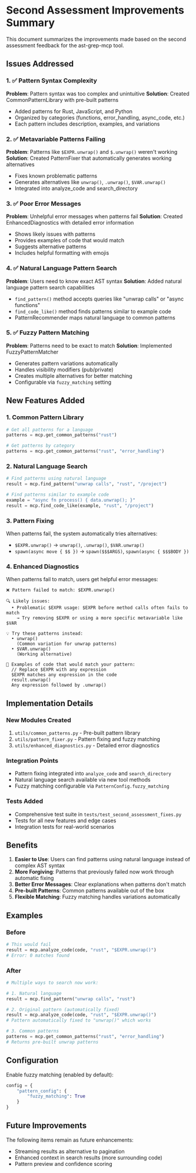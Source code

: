 # Second Assessment Improvements Summary

This document summarizes the improvements made based on the second assessment feedback for the ast-grep-mcp tool.

## Issues Addressed

### 1. ✅ Pattern Syntax Complexity
**Problem**: Pattern syntax was too complex and unintuitive
**Solution**: Created CommonPatternLibrary with pre-built patterns
- Added patterns for Rust, JavaScript, and Python
- Organized by categories (functions, error_handling, async_code, etc.)
- Each pattern includes description, examples, and variations

### 2. ✅ Metavariable Patterns Failing  
**Problem**: Patterns like `$EXPR.unwrap()` and `$.unwrap()` weren't working
**Solution**: Created PatternFixer that automatically generates working alternatives
- Fixes known problematic patterns
- Generates alternatives like `unwrap()`, `.unwrap()`, `$VAR.unwrap()`
- Integrated into analyze_code and search_directory

### 3. ✅ Poor Error Messages
**Problem**: Unhelpful error messages when patterns fail
**Solution**: Created EnhancedDiagnostics with detailed error information
- Shows likely issues with patterns
- Provides examples of code that would match
- Suggests alternative patterns
- Includes helpful formatting with emojis

### 4. ✅ Natural Language Pattern Search
**Problem**: Users need to know exact AST syntax
**Solution**: Added natural language pattern search capabilities
- `find_pattern()` method accepts queries like "unwrap calls" or "async functions"
- `find_code_like()` method finds patterns similar to example code
- PatternRecommender maps natural language to common patterns

### 5. ✅ Fuzzy Pattern Matching
**Problem**: Patterns need to be exact to match
**Solution**: Implemented FuzzyPatternMatcher
- Generates pattern variations automatically
- Handles visibility modifiers (pub/private)
- Creates multiple alternatives for better matching
- Configurable via `fuzzy_matching` setting

## New Features Added

### 1. Common Pattern Library
```python
# Get all patterns for a language
patterns = mcp.get_common_patterns("rust")

# Get patterns by category
patterns = mcp.get_common_patterns("rust", "error_handling")
```

### 2. Natural Language Search
```python
# Find patterns using natural language
result = mcp.find_pattern("unwrap calls", "rust", "/project")

# Find patterns similar to example code
example = "async fn process() { data.unwrap(); }"
result = mcp.find_code_like(example, "rust", "/project")
```

### 3. Pattern Fixing
When patterns fail, the system automatically tries alternatives:
- `$EXPR.unwrap()` → `unwrap()`, `.unwrap()`, `$VAR.unwrap()`
- `spawn(async move { $$ })` → `spawn($$$ARGS)`, `spawn(async { $$$BODY })`

### 4. Enhanced Diagnostics
When patterns fail to match, users get helpful error messages:
```
❌ Pattern failed to match: $EXPR.unwrap()

🔍 Likely issues:
  • Problematic $EXPR usage: $EXPR before method calls often fails to match
    → Try removing $EXPR or using a more specific metavariable like $VAR

💡 Try these patterns instead:
  • unwrap()
    (Common variation for unwrap patterns)
  • $VAR.unwrap()
    (Working alternative)

📝 Examples of code that would match your pattern:
  // Replace $EXPR with any expression
  $EXPR matches any expression in the code
  result.unwrap()
  Any expression followed by .unwrap()
```

## Implementation Details

### New Modules Created
1. `utils/common_patterns.py` - Pre-built pattern library
2. `utils/pattern_fixer.py` - Pattern fixing and fuzzy matching
3. `utils/enhanced_diagnostics.py` - Detailed error diagnostics

### Integration Points
- Pattern fixing integrated into `analyze_code` and `search_directory`
- Natural language search available via new tool methods
- Fuzzy matching configurable via `PatternConfig.fuzzy_matching`

### Tests Added
- Comprehensive test suite in `tests/test_second_assessment_fixes.py`
- Tests for all new features and edge cases
- Integration tests for real-world scenarios

## Benefits

1. **Easier to Use**: Users can find patterns using natural language instead of complex AST syntax
2. **More Forgiving**: Patterns that previously failed now work through automatic fixing
3. **Better Error Messages**: Clear explanations when patterns don't match
4. **Pre-built Patterns**: Common patterns available out of the box
5. **Flexible Matching**: Fuzzy matching handles variations automatically

## Examples

### Before
```python
# This would fail
result = mcp.analyze_code(code, "rust", "$EXPR.unwrap()")
# Error: 0 matches found
```

### After
```python
# Multiple ways to search now work:

# 1. Natural language
result = mcp.find_pattern("unwrap calls", "rust")

# 2. Original pattern (automatically fixed)
result = mcp.analyze_code(code, "rust", "$EXPR.unwrap()")
# Pattern automatically fixed to "unwrap()" which works

# 3. Common patterns
patterns = mcp.get_common_patterns("rust", "error_handling")
# Returns pre-built unwrap patterns
```

## Configuration

Enable fuzzy matching (enabled by default):
```python
config = {
    "pattern_config": {
        "fuzzy_matching": True
    }
}
```

## Future Improvements

The following items remain as future enhancements:
- Streaming results as alternative to pagination
- Enhanced context in search results (more surrounding code)
- Pattern preview and confidence scoring